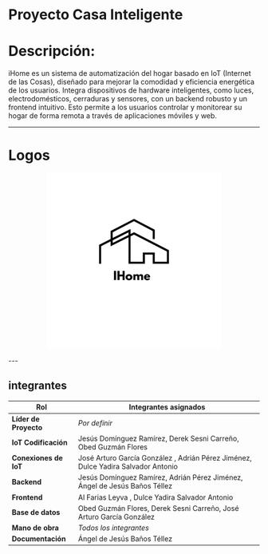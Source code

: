 # Proyecto Casa Inteligente

#  Descripción:
iHome es un sistema de automatización del hogar basado en IoT (Internet de las Cosas), diseñado para mejorar la comodidad y eficiencia energética de los usuarios. Integra dispositivos de hardware inteligentes, como luces, electrodomésticos, cerraduras y sensores, con un backend robusto y un frontend intuitivo. Esto permite a los usuarios controlar y monitorear su hogar de forma remota a través de aplicaciones móviles y web.

---
# Logos
<p align="center">
  <img src="/Assets/iHome.png" width="350">
</p>
---



## integrantes

| Rol                | Integrantes asignados                                                                 |
|--------------------|---------------------------------------------------------------------------------------|
| **Líder de Proyecto** | *Por definir*                                                                         |
| **IoT Codificación**   | Jesús Domínguez Ramírez, Derek Sesni Carreño, Obed Guzmán Flores                      |
| **Conexiones de IoT**         | José Arturo García González , Adrián Pérez Jiménez, Dulce Yadira Salvador Antonio |
| **Backend**            | Jesús Domínguez Ramírez, Adrián Pérez Jiménez, Ángel de Jesús Baños Téllez            |
| **Frontend**              | Al Farias Leyva , Dulce Yadira Salvador Antonio                             |
| **Base de datos**      | Obed Guzmán Flores, Derek Sesni Carreño, José Arturo García González           |
| **Mano de obra**       | *Todos los integrantes*                                                               |
| **Documentación**      | Ángel de Jesús Baños Téllez                                                           |

